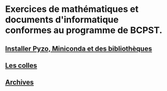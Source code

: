 ---
---

# Exercices de mathématiques et documents d'informatique conformes au programme de BCPST.

## [Installer Pyzo, Miniconda et des bibliothèques](tuto-pyzo.md) 

## [Les colles](prog/programmes.md)

## [Archives](archives/menu.md)